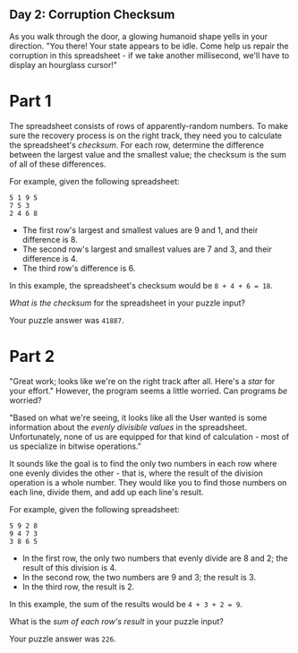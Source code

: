 ## Day 2: Corruption Checksum

As you walk through the door, a glowing humanoid shape yells in your direction.
"You there! Your state appears to be idle. Come help us repair the corruption in
this spreadsheet - if we take another millisecond, we'll have to display an
hourglass cursor!"


# Part 1

The spreadsheet consists of rows of apparently-random numbers. To make sure the
recovery process is on the right track, they need you to calculate the
spreadsheet's *checksum*. For each row, determine the difference between the
largest value and the smallest value; the checksum is the sum of all of these
differences.

For example, given the following spreadsheet:

    5 1 9 5
    7 5 3
    2 4 6 8

- The first row's largest and smallest values are 9 and 1, and their difference
  is 8.
- The second row's largest and smallest values are 7 and 3, and their
  difference is 4.
- The third row's difference is 6.

In this example, the spreadsheet's checksum would be `8 + 4 + 6 = 18`.

*What is the checksum* for the spreadsheet in your puzzle input?

Your puzzle answer was `41887`.


# Part 2

"Great work; looks like we're on the right track after all. Here's a _star_ for
your effort." However, the program seems a little worried. Can programs *be*
worried?

"Based on what we're seeing, it looks like all the User wanted is some
information about the *evenly divisible values* in the spreadsheet.
Unfortunately, none of us are equipped for that kind of calculation - most of us
specialize in bitwise operations."

It sounds like the goal is to find the only two numbers in each row where one
evenly divides the other - that is, where the result of the division operation
is a whole number. They would like you to find those numbers on each line,
divide them, and add up each line's result.

For example, given the following spreadsheet:

    5 9 2 8
    9 4 7 3
    3 8 6 5

- In the first row, the only two numbers that evenly divide are 8 and 2;
  the result of this division is 4.
- In the second row, the two numbers are 9 and 3; the result is 3.
- In the third row, the result is 2.

In this example, the sum of the results would be `4 + 3 + 2 = 9`.

What is the *sum of each row's result* in your puzzle input?

Your puzzle answer was `226`.

